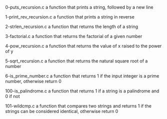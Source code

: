 0-puts_recursion.c
 a function that prints a string, followed by a new line

1-print_rev_recursion.c
a function that prints a string in reverse

2-strlen_recursion.c
a function that returns the length of a string

3-factorial.c
a function that returns the factorial of a given number

4-pow_recursion.c
a function that returns the value of x raised to the power of y

5-sqrt_recursion.c
a function that returns the natural square root of a number

6-is_prime_number.c
 a function that returns 1 if the input integer is a prime number, otherwise return 0

100-is_palindrome.c
a function that returns 1 if a string is a palindrome and 0 if not

101-wildcmp.c
 a function that compares two strings and returns 1 if the strings can be considered identical, otherwise return 0

